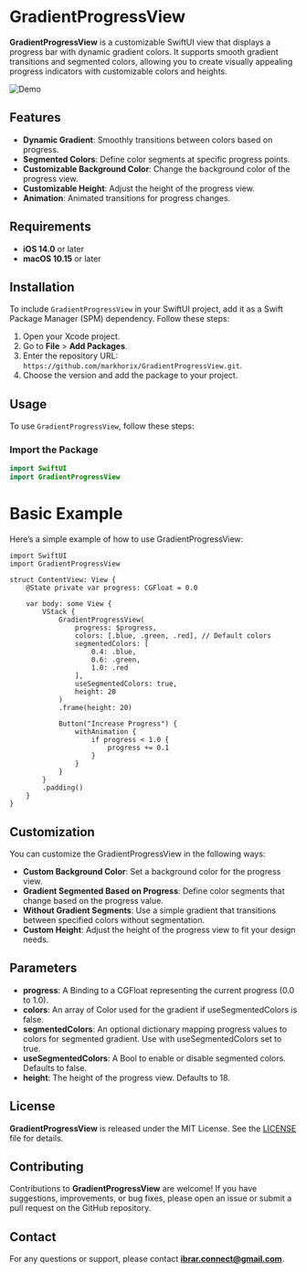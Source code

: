 # GradientProgressView

**GradientProgressView** is a customizable SwiftUI view that displays a progress bar with dynamic gradient colors. It supports smooth gradient transitions and segmented colors, allowing you to create visually appealing progress indicators with customizable colors and heights.


![Demo](https://github.com/markhorix/GradientProgressView/assets/28727450/f98eae70-b159-4f8d-9122-fa3238c585fe)


## Features

- **Dynamic Gradient**: Smoothly transitions between colors based on progress.
- **Segmented Colors**: Define color segments at specific progress points.
- **Customizable Background Color**: Change the background color of the progress view.
- **Customizable Height**: Adjust the height of the progress view.
- **Animation**: Animated transitions for progress changes.

## Requirements

- **iOS 14.0** or later
- **macOS 10.15** or later

## Installation

To include `GradientProgressView` in your SwiftUI project, add it as a Swift Package Manager (SPM) dependency. Follow these steps:

1. Open your Xcode project.
2. Go to **File** > **Add Packages**.
3. Enter the repository URL: `https://github.com/markhorix/GradientProgressView.git`.
4. Choose the version and add the package to your project.

## Usage

To use `GradientProgressView`, follow these steps:

### Import the Package

```swift
import SwiftUI
import GradientProgressView
```

# Basic Example
Here’s a simple example of how to use GradientProgressView:

```
import SwiftUI
import GradientProgressView

struct ContentView: View {
    @State private var progress: CGFloat = 0.0

    var body: some View {
        VStack {
            GradientProgressView(
                progress: $progress,
                colors: [.blue, .green, .red], // Default colors
                segmentedColors: [
                    0.4: .blue,
                    0.6: .green,
                    1.0: .red
                ],
                useSegmentedColors: true,
                height: 20
            )
            .frame(height: 20)
            
            Button("Increase Progress") {
                withAnimation {
                    if progress < 1.0 {
                        progress += 0.1
                    }
                }
            }
        }
        .padding()
    }
}
```

## Customization
You can customize the GradientProgressView in the following ways:

- **Custom Background Color**: Set a background color for the progress view.
- **Gradient Segmented Based on Progress**: Define color segments that change based on the progress value.
- **Without Gradient Segments**: Use a simple gradient that transitions between specified colors without segmentation.
- **Custom Height**: Adjust the height of the progress view to fit your design needs.
  
## Parameters
- **progress**: A Binding to a CGFloat representing the current progress (0.0 to 1.0).
- **colors**: An array of Color used for the gradient if useSegmentedColors is false.
- **segmentedColors**: An optional dictionary mapping progress values to colors for segmented gradient. Use with useSegmentedColors set to true.
- **useSegmentedColors**: A Bool to enable or disable segmented colors. Defaults to false.
- **height**: The height of the progress view. Defaults to 18.
## License
**GradientProgressView** is released under the MIT License. See the [LICENSE](LICENSE) file for details.

## Contributing
Contributions to **GradientProgressView** are welcome! If you have suggestions, improvements, or bug fixes, please open an issue or submit a pull request on the GitHub repository.

## Contact
For any questions or support, please contact **ibrar.connect@gmail.com**.
